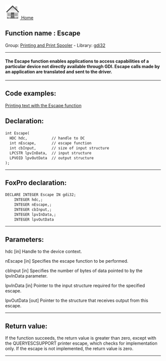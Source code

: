 [<img src="../../images/home.png"> Home ](https://github.com/VFPX/Win32API)  

## Function name : Escape
Group: [Printing and Print Spooler](../../functions_group.md#Printing_and_Print_Spooler)  -  Library: [gdi32](../../../libraries.md#gdi32)  
***  


#### The Escape function enables applications to access capabilities of a particular device not directly available through GDI. Escape calls made by an application are translated and sent to the driver. 
***  


## Code examples:
[Printing text with the Escape function](../../samples/sample_357.md)  

## Declaration:
```foxpro  
int Escape(
  HDC hdc,           // handle to DC
  int nEscape,       // escape function
  int cbInput,       // size of input structure
  LPCSTR lpvInData,  // input structure
  LPVOID lpvOutData  // output structure
);  
```  
***  


## FoxPro declaration:
```foxpro  
DECLARE INTEGER Escape IN gdi32;
	INTEGER hdc,;
	INTEGER nEscape,;
	INTEGER cbInput,;
	INTEGER lpvInData,;
	INTEGER lpvOutData  
```  
***  


## Parameters:
hdc 
[in] Handle to the device context. 

nEscape 
[in] Specifies the escape function to be performed. 

cbInput 
[in] Specifies the number of bytes of data pointed to by the lpvInData parameter. 

lpvInData 
[in] Pointer to the input structure required for the specified escape. 

lpvOutData 
[out] Pointer to the structure that receives output from this escape.  
***  


## Return value:
If the function succeeds, the return value is greater than zero, except with the QUERYESCSUPPORT printer escape, which checks for implementation only. If the escape is not implemented, the return value is zero.  
***  


